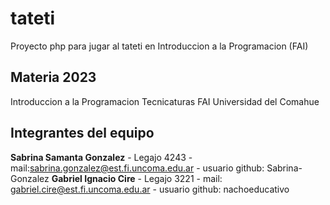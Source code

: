 # tateti

Proyecto php para jugar al tateti en Introduccion a la Programacion (FAI)

## Materia 2023

Introduccion a la Programacion
Tecnicaturas
FAI
Universidad del Comahue

## Integrantes del equipo

**Sabrina Samanta Gonzalez** - Legajo 4243 - mail:sabrina.gonzalez@est.fi.uncoma.edu.ar - usuario github: Sabrina-Gonzalez
**Gabriel Ignacio Cire** - Legajo 3221 - mail: gabriel.cire@est.fi.uncoma.edu.ar - usuario github: nachoeducativo
